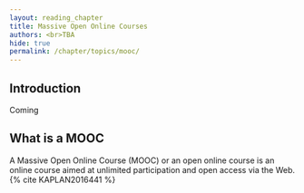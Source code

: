 ```yaml
---
layout: reading_chapter 
title: Massive Open Online Courses
authors: <br>TBA
hide: true 
permalink: /chapter/topics/mooc/
---
```


## Introduction

Coming

## What is a MOOC

A Massive Open Online Course (MOOC) or an open online course is an online course aimed at unlimited participation and open access via the Web. {% cite KAPLAN2016441 %}

